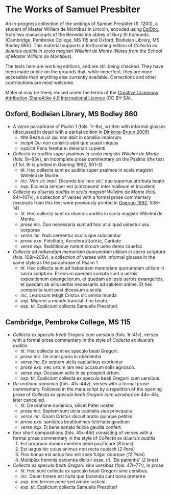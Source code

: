 # The Works of Samuel Presbiter

An in-progress collection of the writings of Samuel Presbiter (fl. 1200), a student of Master William de Montibus in Lincoln, encoded using [EpiDoc](http://epidoc.sourceforge.net), from two manuscripts of the Benedictine abbey of Bury St Edmunds (Cambridge, Pembroke College, MS 115 and Oxford, Bodleian Library, MS Bodley 860). This material supports a forthcoming edition of *Collecta ex diuersis auditis in scola magistri Willelmi de Monte* (*Notes from the School of Master William de Montibus*).

The texts here are working editions, and are still being checked. They have been made public on the grounds that, while imperfect, they are more accessible than anything else currently available. Corrections and other contributions are most welcome.

Material may be freely reused under the terms of the [Creative Commons Attribution-ShareAlike 4.0 International Licence](http://creativecommons.org/licenses/by-sa/4.0/) (CC BY-SA).

## Oxford, Bodleian Library, MS Bodley 860

- A verse paraphrase of Psalm 1 (fols. 1r–8v), written with informal glosses (discussed in detail with a partial edition in [Dinkova-Bruun 2009](https://www.academia.edu/4159132/Samuel_Presbyter_and_the_Glosses_to_his_Versification_of_Psalm_1_An_Anti-Church_Invective))
    - *title* Beatus uir qui non abiit in consilio impiorum.
    - *incipit* Qui non consiliis abiit que suasit iniquus
    - *explicit* Pena feretur ei delectari cupienti.
- *Collecta ex auditis super psalmos in scola magistri Willelmi de Monte* (fols. 9r–93v), an incomplete prose commentary on the Psalms (the text of fol. 9r is printed in Goering 1992, 501–3)
    - *tit.* Hec collecta sunt ex auditis super psalmos in scola magistri Willelmi de Monte.
    - *inc.* *Non sic impii.* Dicendo bis ‘non sic’, duo superius attributa beato
    - *exp.* Ecclesia semper est (*catchword:* inter malleum et incudem)
- *Collecta ex diuersis auditis in scola magistri Willelmi de Monte* (fols. 94r–107v), a collection of verses with a formal prose commentary (excerpts from this text were previously printed in [Goering 1992](http://books.google.ca/books/about/Sammlung.html?id=aU9vsuQ4P7wC), 508–14)
    - *tit.* Hec collecta sunt ex diuersis auditis in scola magistri Willelmi de Monte.
    - *prose inc.* Duo necessaria sunt ad hoc ut aliquid uideatur usu corporeo
    - *verse inc.* Nulli cernentur oculis que subicientur
    - *prose exp.* Fidelitate, Accelerat⟨i⟩o⟨n⟩e, Caritate
    - *verse exp.* Redditioque notent circum ueho demo cauefac
- *Collecta ad habendam memoriam quorumdam utilium in sacra scriptura* (fols. 108r–206v), a collection of verses with informal glosses in the same style as the paraphrase of Psalm 1
    - *tit.* Hec collecta sunt ad habendam memoriam quorumdam utilium in sacra scriptura. Et eorum quedam sumpta sunt a uerbis expositionum ewangeliorum, et quedam ab ipsis uerbis ewangelicis, et quedam ab aliis uerbis necessariis ad salutem anime. Et hec composita sunt post dicessum a scola.
    - *inc.* Leprosum tetigit Cristus sic omnia munda
    - *exp.* Migrent a mundo translati fine beato.
    - *exp. tit.* Expliciunt collecta Samuelis Presbiteri.

## Cambridge, Pembroke College, MS 115

- *Collecta ex speculo beati Gregorii cum uersibus* (fols. 1r–41v), verses with a formal prose commentary in the style of *Collecta ex diuersis auditis*
    - *tit.* Hec collecta sunt ex speculo beati Gregorii.
    - *prose inc.* De inani gloria in obedientia
    - *verse inc.* Ex septem uiciis capitalibus exoriuntur
    - *prose exp.* nec ortum iam nec occasum solis agnosco.
    - *verse exp.* Occasum solis in se prospicit ortum.
    - *exp. tit.* Expliciunt collecta ex speculo beati Gregorii cum uersibus.
- *De oratione dominica* (fols. 41v–44v), verses with a formal prose commentary. Followed in the manuscript by a repetition of the opening prose of *Collecta ex speculo beati Gregorii cum uersibus* on 44v–45r, later cancelled.
    - *tit.* De oratione dominica, silicet Pater noster.
    - *prose inc.* Septem sunt uicia capitalia siue principalia
    - *verse inc.* Quam Cristus docuit oratio quinque petitiis
    - *prose exp.* sanitates beatitudines felicitatis gaudium
    - *verse exp.* Et bene sonato felicia gaudia confert.
- four short compositions (fols. 45r–46r) consisting of verses with a formal prose commentary in the style of *Collecta ex diuersis auditis*
    1. Est proprium domini mentem bene pacificare (*8 lines*)
    2. Est uagus hic cuius animus non recta cupiscit (*2 lines*)
    3. Flos bonus est actus hoc est spes fulgor odorque (*12 lines*)
    4. Multiplex hominis pacientia dicitur esse, *tit.* ‘De patientia’ (*2 lines*)
- *Collecta ex speculo beati Gregorii sine uersibus* (fols. 47r–77r), in prose
    - *tit.* Hec sunt collecta ex speculo beati Gregorii sine uersibus.
    - *inc.* Deum timere est nulla que facienda sunt bona preterire
    - *exp.* nec terrore pene sed amore iusticie.
    - *exp. tit.* Expliciunt collecta Samuelis Presbiteri
